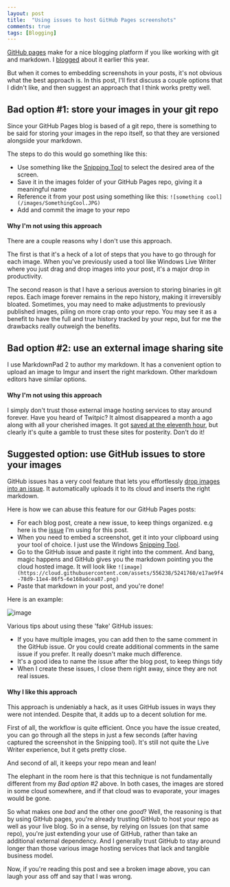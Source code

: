 ```yaml
---
layout: post
title:  "Using issues to host GitHub Pages screenshots"
comments: true
tags: [Blogging]
---
```


[GitHub pages](https://pages.github.com/) make for a nice blogging platform if you like working with git and markdown. I [blogged](http://blog.davidebbo.com/2014/01/moving-to-github-pages) about it earlier this year.

But when it comes to embedding screenshots in your posts, it's not obvious what the best approach is. In this post, I'll first discuss a couple options that I didn't like, and then suggest an approach that I think works pretty well.

## Bad option #1: store your images in your git repo

Since your GitHub Pages blog is based of a git repo, there is something to be said for storing your images in the repo itself, so that they are versioned alongside your markdown.

The steps to do this would go something like this:

- Use something like the [Snipping Tool](http://windows.microsoft.com/en-us/windows7/products/features/snipping-tool) to select the desired area of the screen.
- Save it in the images folder of your GitHub Pages repo, giving it a meaningful name
- Reference it from your post using something like this: `![something cool](/images/SomethingCool.JPG)`
- Add and commit the image to your repo


#### Why I'm not using this approach

There are a couple reasons why I don't use this approach.

The first is that it's a heck of a lot of steps that you have to go through for each image. When you've previously used a tool like Windows Live Writer where you just drag and drop images into your post, it's a major drop in productivity.

The second reason is that I have a serious aversion to storing binaries in git repos. Each image forever remains in the repo history, making it irreversibly bloated. Sometimes, you may need to make adjustments to previously published images, piling on more crap onto your repo. You may see it as a benefit to have the full and true history tracked by your repo, but for me the drawbacks really outweigh the benefits.

## Bad option #2: use an external image sharing site

I use MarkdownPad 2 to author my markdown. It has a convenient option to upload an image to Imgur and insert the right markdown. Other markdown editors have similar options.

#### Why I'm not using this approach

I simply don't trust those external image hosting services to stay around forever. Have you heard of Twitpic? It almost disappeared a month a ago along with all your cherished images. It got [saved at the eleventh hour](http://techcrunch.com/2014/10/25/twitpic-data-will-stay-alive-for-now-thanks-to-an-agreement-with-twitter/), but clearly it's quite a gamble to trust these sites for posterity. Don't do it!

## Suggested option: use GitHub issues to store your images

GitHub issues has a very cool feature that lets you effortlessly [drop images into an issue](https://help.github.com/articles/issue-attachments/). It automatically uploads it to its cloud and inserts the right markdown.

Here is how we can abuse this feature for our GitHub Pages posts:

- For each blog post, create a new issue, to keep things organized. e.g here is the [issue](https://github.com/davidebbo/davidebbo.github.io/issues/19) I'm using for this post.
- When you need to embed a screenshot, get it into your clipboard using your tool of choice. I just use the Windows [Snipping Tool](http://windows.microsoft.com/en-us/windows7/products/features/snipping-tool).
- Go to the GitHub issue and paste it right into the comment. And bang, magic happens and GitHub gives you the markdown pointing you the cloud hosted image. It will look like `![image](https://cloud.githubusercontent.com/assets/556238/5241760/e17ae9f4-78d9-11e4-86f5-6e168adcea87.png)`
- Paste that markdown in your post, and you're done!

Here is an example:

![image](https://cloud.githubusercontent.com/assets/556238/5241760/e17ae9f4-78d9-11e4-86f5-6e168adcea87.png)

Various tips about using these 'fake' GitHub issues:

- If you have multiple images, you can add then to the same comment in the GitHub issue. Or you could create additional comments in the same issue if you prefer. It really doesn't make much difference.
- It's a good idea to name the issue after the blog post, to keep things tidy
- When I create these issues, I close them right away, since they are not real issues.

#### Why I like this approach

This approach is undeniably a hack, as it uses GitHub issues in ways they were not intended. Despite that, it adds up to a decent solution for me.

First of all, the workflow is quite efficient. Once you have the issue created, you can go through all the steps in just a few seconds (after having captured the screenshot in the Snipping tool). It's still not quite the Live Writer experience, but it gets pretty close.

And second of all, it keeps your repo mean and lean!

The elephant in the room here is that this technique is not fundamentally different from my *Bad option #2* above. In both cases, the images are stored in some cloud somewhere, and if that cloud was to evaporate, your images would be gone.

So what makes one *bad* and the other one *good*? Well, the reasoning is that by using GitHub pages, you're already trusting GitHub to host your repo as well as your live blog. So in a sense, by relying on Issues (on that same repo), you're just extending your use of GitHub, rather than take an additional external dependency. And I generally trust GitHub to stay around longer than those various image hosting services that lack and tangible business model.

Now, if you're reading this post and see a broken image above, you can laugh your ass off and say that I was wrong.